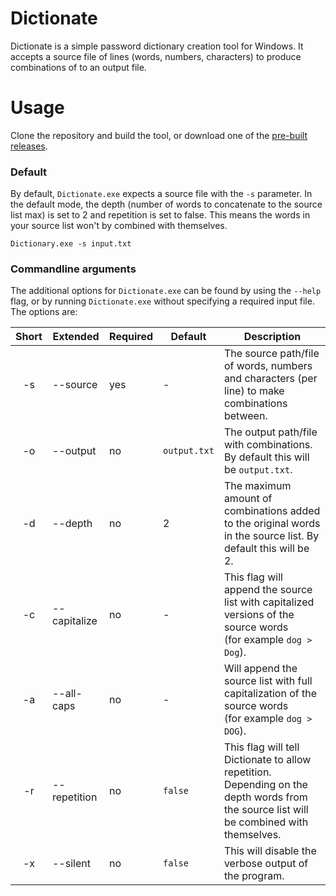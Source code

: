 # Dictionate
Dictionate is a simple password dictionary creation tool for Windows. It accepts a source file of lines (words, numbers, characters) to produce combinations of to an output file.

# Usage

Clone the repository and build the tool, or download one of the [pre-built releases](https://github.com/Milfje/Dictionate/releases).

### Default

By default, `Dictionate.exe` expects a source file with the `-s` parameter. In the default mode, the depth (number of words to concatenate to the source list max) is set to 2 and repetition is set to false. This means the words in your source list won't by combined with themselves.

```
Dictionary.exe -s input.txt
```

### Commandline arguments

The additional options for `Dictionate.exe` can be found by using the `--help` flag, or by running `Dictionate.exe` without specifying a required input file. The options are:

 Short | Extended | Required | Default | Description 
 :---: | --- | --- | --- | ---
 -s | --source | yes | - | The source path/file of words, numbers and characters (per line) to make combinations between.
 -o | --output | no | `output.txt` |The output path/file with combinations. By default this will be `output.txt`.
 -d | --depth | no | 2 | The maximum amount of combinations added to the original words in the source list. By default this will be 2.
 -c | --capitalize | no | - | This flag will append the source list with capitalized versions of the source words <br /> (for example `dog > Dog`).
 -a | --all-caps | no | - | Will append the source list with full capitalization of the source words <br /> (for example `dog > DOG`).
 -r | --repetition | no | `false` | This flag will tell Dictionate to allow repetition. Depending on the depth words from the source list will be combined with themselves.
 -x | --silent | no | `false` | This will disable the verbose output of the program.
